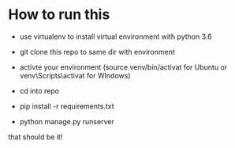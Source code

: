# How to run this

- use virtualenv to install virtual environment with python 3.6

- git clone this repo to same dir with environment

- activte your environment (source venv/bin/activat for Ubuntu or venv\Scripts\activat for WIndows)

- cd into repo 

- pip install -r requirements.txt

- python manage.py runserver

that should be it!